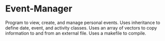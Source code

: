 # Event-Manager

Program to view, create, and manage personal events.
Uses inheritance to define date, event, and activity classes. 
Uses an array of vectors to copy information to and from an external file.
Uses a makefile to compile.
